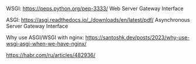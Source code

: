 WSGI: https://peps.python.org/pep-3333/
Web Server Gateway Interface

ASGI: https://asgi.readthedocs.io/_/downloads/en/latest/pdf/
Asynchronous Server Gateway Interface

Why use ASGI/WSGI with nginx:
https://santoshk.dev/posts/2023/why-use-wsgi-asgi-when-we-have-nginx/

https://habr.com/ru/articles/482936/
